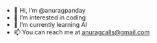 - 👋 Hi, I’m @anuragpanday
- 👀 I’m interested in coding
- 🌱 I’m currently learning AI
- 📫 You can reach me at anuragcalls@gmail.com

<!---
anuragpanday/anuragpanday is a ✨ special ✨ repository because its `README.md` (this file) appears on your GitHub profile.
You can click the Preview link to take a look at your changes.
--->
